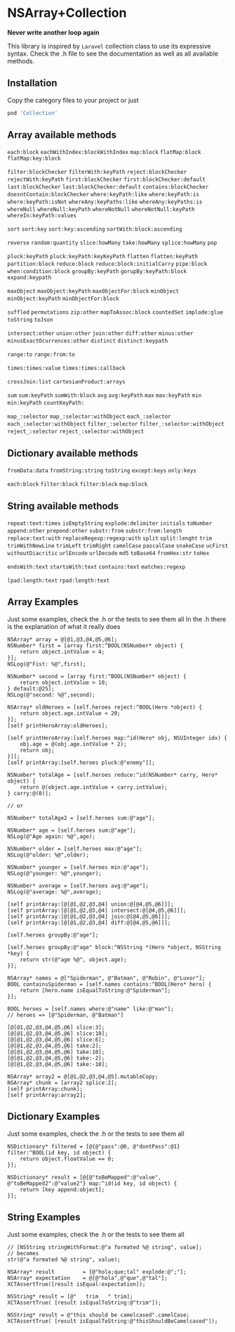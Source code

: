 # NSArray+Collection

**Never write another loop again**   

This library is inspired by `Laravel` collection class to use its expressive syntax.
Check the .h file to see the documentation as well as all available methods.


## Installation
Copy the category files to your project or just

```ruby
pod 'Collection' 
```

## Array available methods

`each:block`
`eachWithIndex:blockWithIndex`
`map:block`
`flatMap:block`
`flatMap:key:block`

`filter:blockChecker` 
`filterWith:keyPath` 
`reject:blockChecker` 
`rejectWith:keyPath` 
`first:blockChecker` 
`first:blockChecker:default` 
`last:blockChecker` 
`last:blockChecker:default` 
`contains:blockChecker` 
`doesntContain:blockChecker` 
`where:keyPath:like` 
`where:keyPath:is` 
`where:keyPath:isNot` 
`whereAny:keyPaths:like` 
`whereAny:keyPaths:is` 
`whereNull` 
`whereNull:keyPath` 
`whereNotNull`
`whereNotNull:keyPath` 
`whereIn:keyPath:values`

`sort`
`sort:key`
`sort:key:ascending`
`sortWith:block:ascending`

`reverse`
`random:quantity`
`slice:howMany`
`take:howMany`
`splice:howMany`
`pop`

`pluck:keyPath`
`pluck:keyPath:keyKeyPath`
`flatten`
`flatten:keyPath`
`partition:block`
`reduce:block`
`reduce:block:initialCarry`
`pipe:block`
`when:condition:block`
`groupBy:keyPath`
`gorupBy:keyPath:block`
`expand:keypath`

`maxObject`
`maxObject:keyPath`
`maxObjectFor:block`
`minObject`
`minObject:keyPath`
`minObjectFor:block`

`suffled`
`permutations`
`zip:other`
`mapToAssoc:block`
`countedSet`
`implode:glue`
`toString`
`toJson`

`intersect:other`
`union:other`
`join:other`
`diff:other`
`minus:other`
`minusExactOcurrences:other`
`distinct`
`distinct:keypath`

`range:to`
`range:from:to`

`times:times:value`
`times:times:callback`

`crossJoin:list`
`cartesianProduct:arrays`

`sum`
`sum:keyPath`
`sumWith:block`
`avg`
`avg:keyPath`
`max`
`max:keyPath`
`min`
`min:keyPath`
`countKeyPath:`

`map_:selector`
`map_:selector:withObject`
`each_:selector`
`each_:selector:withObject`
`filter_:selector`
`filter_:selector:withObject`
`reject_:selector`
`reject_:selector:withObject`

## Dictionary available methods
`fromData:data`
`fromString:string`
`toString`
`except:keys`
`only:keys`

`each:block`
`filter:block`
`filter:block`
`map:block`

## String available methods
`repeat:text:times`
`isEmptyString`
`explode:delimiter`
`initials`
`toNumber`
`append:other`
`prepend:other`
`substr:from`
`substr:from:length`
`replace:text:with`
`replaceRegexp:regexp:with`
`split`
`split:lenght`
`trim`
`trimWithNewLine`
`trimLeft`
`trimRight`
`camelCase`
`pascalCase`
`snakeCase`
`ucFirst`
`withoutDiacritic`
`urlEncode`
`urlDecode`
`md5`
`toBase64`
`fromHex:str`
`toHex`

`endsWith:text`
`startsWith:text`
`contains:text`
`matches:regexp`

`lpad:length:text`
`rpad:length:text`

## Array Examples

Just some examples, check the .h or the tests to see them all
In the .h there is the explanation of what it really does


```objc
NSArray* array = @[@1,@3,@4,@5,@6];
NSNumber* first = [array first:^BOOL(NSNumber* object) {
    return object.intValue > 4;
}];
NSLog(@"Fist: %@",first);
```

```objc
NSNumber* second = [array first:^BOOL(NSNumber* object) {
    return object.intValue > 10;
} default:@25];
NSLog(@"second: %@",second);
```

```objc
NSArray* oldHeroes = [self.heroes reject:^BOOL(Hero *object) {
    return object.age.intValue < 20;
}];
[self printHeroArray:oldHeroes];
```

```objc
[self printHeroArray:[self.heroes map:^id(Hero* obj, NSUInteger idx) {
    obj.age = @(obj.age.intValue * 2);
    return obj;
}]];
[self printArray:[self.heroes pluck:@"enemy"]];
```

```objc
NSNumber* totalAge = [self.heroes reduce:^id(NSNumber* carry, Hero* object) {
    return @(object.age.intValue + carry.intValue);
} carry:@(0)];

// or

NSNumber* totalAge2 = [self.heroes sum:@"age"];
```

```objc
NSNumber* age = [self.heroes sum:@"age"];
NSLog(@"Age again: %@",age);

NSNumber* older = [self.heroes max:@"age"];
NSLog(@"older: %@",older);

NSNumber* younger = [self.heroes min:@"age"];
NSLog(@"younger: %@",younger);

NSNumber* average = [self.heroes avg:@"age"];
NSLog(@"average: %@",average);
```

```objc
[self printArray:[@[@1,@2,@3,@4] union:@[@4,@5,@6]]];
[self printArray:[@[@1,@2,@3,@4] intersect:@[@4,@5,@6]]];
[self printArray:[@[@1,@2,@3,@4] join:@[@4,@5,@6]]];
[self printArray:[@[@1,@2,@3,@4] diff:@[@4,@5,@6]]];
```

```objc
[self.heroes groupBy:@"age"];

[self.heroes groupBy:@"age" block:^NSString *(Hero *object, NSString *key) {
    return str(@"age %@", object.age);
}];
```

```objc
NSArray* names = @["Spiderman", @"Batman", @"Robin", @"Luxor"];
BOOL containsSpiderman = [self.names contains:^BOOL(Hero* hero) {
    return [hero.name isEqualToString:@"Spiderman"];
}];

BOOL heroes = [self.names where:@"name" like:@"man"];
// heroes => [@"Spiderman, @"Batman"] 
```


```objc
[@[@1,@2,@3,@4,@5,@6] slice:3];
[@[@1,@2,@3,@4,@5,@6] slice:10];
[@[@1,@2,@3,@4,@5,@6] slice:6];
[@[@1,@2,@3,@4,@5,@6] take:2];
[@[@1,@2,@3,@4,@5,@6] take:10];
[@[@1,@2,@3,@4,@5,@6] take:-2];
[@[@1,@2,@3,@4,@5,@6] take:-10];
```

```objc
NSArray* array2 = @[@1,@2,@3,@4,@5].mutableCopy;
NSArray* chunk = [array2 splice:2];
[self printArray:chunk];
[self printArray:array2];
```

## Dictionary Examples

Just some examples, check the .h or the tests to see them all
    
```objc
NSDictionary* filtered = [@{@"pass":@0, @"dontPass":@1} filter:^BOOL(id key, id object) {
    return object.floatValue == 0;
}];
```

```objc
NSDictionary* result = [@{@"toBeMapped":@"value", @"toBeMapped2":@"value2"} map:^id(id key, id object) {
    return [key append:object];
}];
```

## String Examples

Just some examples, check the .h or the tests to see them all

```objc
// [NSString stringWithFormat:@"a formated %@ string", value]; 
// becomes
str(@"a formated %@ string", value);
```

```objc
NSArray* result         = [@"hola;que;tal" explode:@";"];
NSArray* expectation    = @[@"hola",@"que",@"tal"];
XCTAssertTrue([result isEqual:expectation]);
```

```objc
NSString* result = [@"   trim   " trim];
XCTAssertTrue( [result isEqualToString:@"trim"]);
```

```objc
NSString* result = @"this should be camelcased".camelCase;
XCTAssertTrue( [result isEqualToString:@"thisShouldBeCamelcased"]);
```
